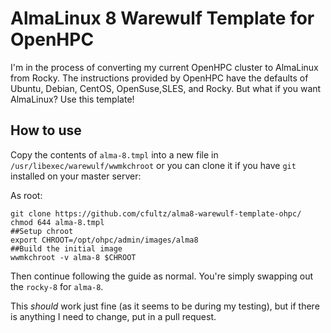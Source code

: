 # AlmaLinux 8 Warewulf Template for OpenHPC

I'm in the process of converting my current OpenHPC cluster to AlmaLinux from Rocky. The instructions provided by OpenHPC have the defaults of Ubuntu, Debian, CentOS, OpenSuse,SLES, and Rocky. But what if you want AlmaLinux? Use this template!

## How to use

Copy the contents of ``alma-8.tmpl`` into a new file in ``/usr/libexec/warewulf/wwmkchroot`` or you can clone it if you have ``git`` installed on your master server:

As root:
```
git clone https://github.com/cfultz/alma8-warewulf-template-ohpc/
chmod 644 alma-8.tmpl
##Setup chroot
export CHROOT=/opt/ohpc/admin/images/alma8
##Build the initial image
wwmkchroot -v alma-8 $CHROOT
```

Then continue following the guide as normal. You're simply swapping out the ``rocky-8`` for ``alma-8``.

This *should* work just fine (as it seems to be during my testing), but if there is anything I need to change, put in a pull request.